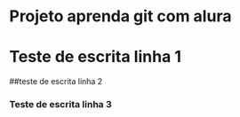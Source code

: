 # Projeto aprenda git com alura

# Teste de escrita linha 1
##teste de escrita linha 2
### Teste de escrita linha 3
